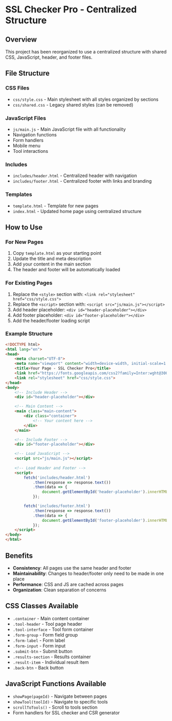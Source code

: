 # SSL Checker Pro - Centralized Structure

## Overview
This project has been reorganized to use a centralized structure with shared CSS, JavaScript, header, and footer files.

## File Structure

### CSS Files
- `css/style.css` - Main stylesheet with all styles organized by sections
- `css/shared.css` - Legacy shared styles (can be removed)

### JavaScript Files
- `js/main.js` - Main JavaScript file with all functionality
- Navigation functions
- Form handlers
- Mobile menu
- Tool interactions

### Includes
- `includes/header.html` - Centralized header with navigation
- `includes/footer.html` - Centralized footer with links and branding

### Templates
- `template.html` - Template for new pages
- `index.html` - Updated home page using centralized structure

## How to Use

### For New Pages
1. Copy `template.html` as your starting point
2. Update the title and meta description
3. Add your content in the main section
4. The header and footer will be automatically loaded

### For Existing Pages
1. Replace the `<style>` section with: `<link rel="stylesheet" href="css/style.css">`
2. Replace the `<script>` section with: `<script src="js/main.js"></script>`
3. Add header placeholder: `<div id="header-placeholder"></div>`
4. Add footer placeholder: `<div id="footer-placeholder"></div>`
5. Add the header/footer loading script

### Example Structure
```html
<!DOCTYPE html>
<html lang="en">
<head>
    <meta charset="UTF-8">
    <meta name="viewport" content="width=device-width, initial-scale=1.0">
    <title>Your Page - SSL Checker Pro</title>
    <link href="https://fonts.googleapis.com/css2?family=Inter:wght@300;400;500;600;700;800&display=swap" rel="stylesheet">
    <link rel="stylesheet" href="css/style.css">
</head>
<body>
    <!-- Include Header -->
    <div id="header-placeholder"></div>

    <!-- Main Content -->
    <main class="main-content">
        <div class="container">
            <!-- Your content here -->
        </div>
    </main>

    <!-- Include Footer -->
    <div id="footer-placeholder"></div>

    <!-- Load JavaScript -->
    <script src="js/main.js"></script>
    
    <!-- Load Header and Footer -->
    <script>
        fetch('includes/header.html')
            .then(response => response.text())
            .then(data => {
                document.getElementById('header-placeholder').innerHTML = data;
            });

        fetch('includes/footer.html')
            .then(response => response.text())
            .then(data => {
                document.getElementById('footer-placeholder').innerHTML = data;
            });
    </script>
</body>
</html>
```

## Benefits
- **Consistency**: All pages use the same header and footer
- **Maintainability**: Changes to header/footer only need to be made in one place
- **Performance**: CSS and JS are cached across pages
- **Organization**: Clean separation of concerns

## CSS Classes Available
- `.container` - Main content container
- `.tool-header` - Tool page header
- `.tool-interface` - Tool form container
- `.form-group` - Form field group
- `.form-label` - Form label
- `.form-input` - Form input
- `.submit-btn` - Submit button
- `.results-section` - Results container
- `.result-item` - Individual result item
- `.back-btn` - Back button

## JavaScript Functions Available
- `showPage(pageId)` - Navigate between pages
- `showTool(toolId)` - Navigate to specific tools
- `scrollToTools()` - Scroll to tools section
- Form handlers for SSL checker and CSR generator 